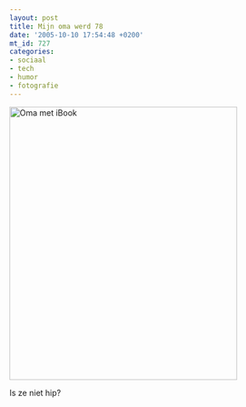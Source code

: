 ```yaml
---
layout: post
title: Mijn oma werd 78
date: '2005-10-10 17:54:48 +0200'
mt_id: 727
categories:
- sociaal
- tech
- humor
- fotografie
---
```

<img src="{{ site.url }}/images/oma_iBook.jpg" width="401" height="480" alt="Oma met iBook" />

Is ze niet hip?
